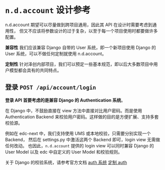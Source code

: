 # `n.d.account` 设计参考

n.d.account 期望可以尽量做到跨项目通用，因此其 API 在设计时需要考虑到通用性，
但又不应该将参数设计的过于复杂，以至于每一个项目使用时都要做许多配置。

**兼容性** 我们应该兼容 Django 自带的 User 系统，即一个新项目使用 Django 的
User 系统，可以不做任何定制就使用 n.d.account。

**定制性** 针对泽创内部项目，我们可以预定一些基本规范，即以后大多数项目中用
户模型都会具有的共同特点。

## 登录 `POST /api/account/login`

**登录 API 首要考虑的是兼容 Django 的 Authentication 系统**。

在 Django 中，不鼓励直接在 view 方法中直接对比用户密码。而是使用 Authentication
Backend 来校验用户密码。这样做的目的是方便扩展、支持多套校验源。

例如在 edc-next 中，我们支持使用 UMS 或本地校验，只需要分别实现一个 Backend，
然后在 settings.py 中激活这两个 Backend 即可，login view 无需做任何改动。
也因此，`n.d.account` 提供的 login view 可以同时兼容 Django 的 User Model
以及 edc 中自定义的 User Model 和校验规则。

关于 Django 的校验系统，请参考官方文档
[auth 系统](https://docs.djangoproject.com/en/2.2/topics/auth/default/)
[定制 auth](https://docs.djangoproject.com/en/2.2/topics/auth/customizing/)
